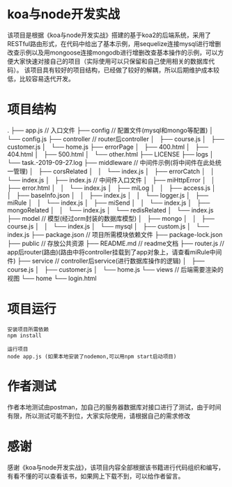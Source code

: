 # koa与node开发实战
该项目是根据《koa与node开发实战》搭建的基于koa2的后端系统，采用了RESTful路由形式，在代码中给出了基本示例，用sequelize连接mysql进行增删改查示例以及用mongoose连接mongodb进行增删改查基本操作的示例，可以方便大家快速对接自己的项目（实际使用可以只保留和自己使用相关的数据库代码）。
该项目具有较好的项目结构，已经做了较好的解耦，所以后期维护成本较低，比较容易迭代开发。

# 项目结构
.
├── app.js                       // 入口文件
├── config                       // 配置文件(mysql和mongo等配置)
│   └── config.js
├── controller                   // router后controller
│   ├── course.js
│   ├── customer.js
│   └── home.js
├── errorPage
│   ├── 400.html
│   ├── 404.html
│   ├── 500.html
│   └── other.html
├── LICENSE
├── logs
│   └── task.-2019-09-27.log
├── middleware                   // 中间件示例(将中间件在此处统一管理)
│   ├── corsRelated
│   │   └── index.js
│   ├── errorCatch
│   │   └── index.js
│   ├── index.js                 // 中间件入口文件
│   ├── miHttpError
│   │   ├── error.html
│   │   └── index.js
│   ├── miLog
│   │   ├── access.js
│   │   ├── baseInfo.json
│   │   ├── index.js
│   │   └── logger.js
│   ├── miRule
│   │   └── index.js
│   ├── miSend
│   │   └── index.js
│   ├── mongoRelated
│   │   └── index.js
│   └── redisRelated
│       └── index.js
├── model                        // 模型(经过orm封装的数据库模型)
│   ├── mongo
│   │   ├── course.js
│   │   └── index.js
│   └── mysql
│       ├── custom.js
│       └── index.js
├── package.json                 // 项目所需模块依赖文件
├── package-lock.json
├── public                       // 存放公共资源
├── README.md                    // readme文档
├── router.js                    // app后router(路由)(路由中将controller挂载到了app对象上，请查看miRule中间件)
├── service                      // controller后service(进行数据库操作的逻辑)
│   ├── course.js
│   ├── customer.js
│   └── home.js
└── views                        // 后端需要渲染的视图
    └── home
        └── login.html

# 项目运行
```
安装项目所需依赖
npm install

运行项目
node app.js (如果本地安装了nodemon,可以用npm start启动项目)
```

# 作者测试
作者本地测试由postman，加自己的服务器数据库对接口进行了测试，由于时间有限，所以测试可能不到位，大家实际使用，请根据自己的需求修改

# 感谢
感谢《koa与node开发实战》，该项目内容全部根据该书籍进行代码组织和编写，有看不懂的可以查看该书，如果网上下载不到，可以给作者留言。